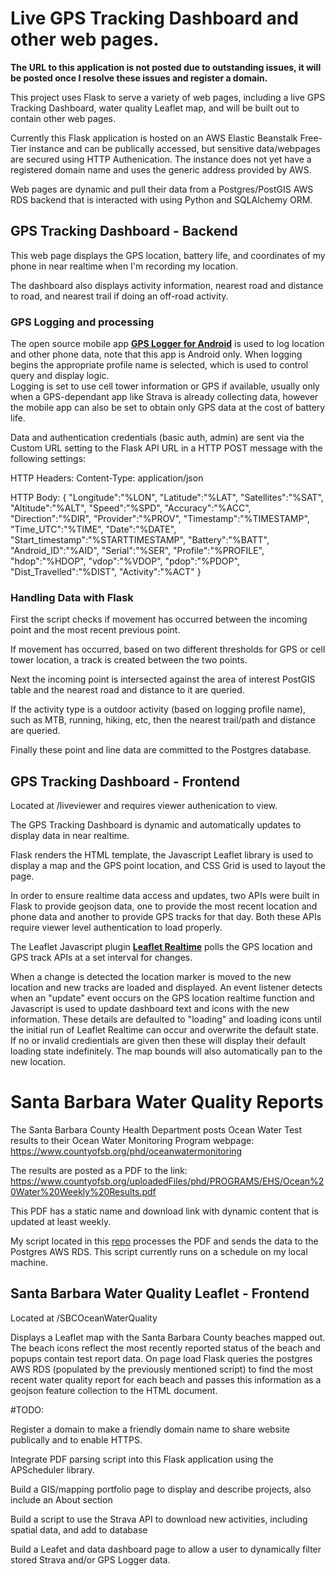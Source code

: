 # Live GPS Tracking Dashboard and other web pages.

**The URL to this application is not posted due to outstanding issues, it will be posted once I resolve these issues and register a domain.**

This project uses Flask to serve a variety of web pages, including a live GPS Tracking Dashboard, water quality Leaflet map, and will be built out to contain other web pages.

Currently this Flask application is hosted on an AWS Elastic Beanstalk Free-Tier instance and can be publically accessed, but sensitive data/webpages are secured using HTTP Authenication. The instance does not yet have a registered domain name and uses the generic address provided by AWS.

Web pages are dynamic and pull their data from a Postgres/PostGIS AWS RDS backend that is interacted with using Python and SQLAlchemy ORM.

## GPS Tracking Dashboard - Backend
This web page displays the GPS location, battery life, and coordinates of my phone in near realtime when I'm recording my location. 

The dashboard also displays activity information, nearest road and distance to road, and nearest trail if doing an off-road activity.   

### GPS Logging and processing

The open source mobile app **[GPS Logger for Android](https://gpslogger.app/)** is used to log location and other phone data, note that this app is Android only. 
When logging begins the appropriate profile name is selected, which is used to control query and display logic.  
Logging is set to use cell tower information or GPS if available, usually only when a GPS-dependant app like Strava is already collecting data, however the mobile app can also be set to obtain only GPS data at the cost of battery life.   

Data and authentication credentials (basic auth, admin) are sent via the Custom URL setting to the Flask API URL in a HTTP POST message with the following settings:

HTTP Headers:
Content-Type: application/json

HTTP Body:
{
   "Longitude":"%LON",
   "Latitude":"%LAT",
   "Satellites":"%SAT",
   "Altitude":"%ALT",
   "Speed":"%SPD",
   "Accuracy":"%ACC",
   "Direction":"%DIR",
   "Provider":"%PROV",
   "Timestamp":"%TIMESTAMP",
   "Time_UTC":"%TIME",
   "Date":"%DATE",
   "Start_timestamp":"%STARTTIMESTAMP",
   "Battery":"%BATT",
   "Android_ID":"%AID",
   "Serial":"%SER",
   "Profile":"%PROFILE",
   "hdop":"%HDOP",
   "vdop":"%VDOP",
   "pdop":"%PDOP",
   "Dist_Travelled":"%DIST",
   "Activity":"%ACT"
}

### Handling Data with Flask
First the script checks if movement has occurred between the incoming point and the most recent previous point.

If movement has occurred, based on two different thresholds for GPS or cell tower location, a track is created between the two points.

Next the incoming point is intersected against the area of interest PostGIS table and the nearest road and distance to it are queried. 

If the activity type is a outdoor activity (based on logging profile name), such as MTB, running, hiking, etc, then the nearest trail/path and distance are queried.

Finally these point and line data are committed to the Postgres database.

## GPS Tracking Dashboard - Frontend

Located at /liveviewer and requires viewer authenication to view. 

The GPS Tracking Dashboard is dynamic and automatically updates to display data in near realtime.

Flask renders the HTML template, the Javascript Leaflet library is used to display a map and the GPS point location, and CSS Grid is used to layout the page.

In order to ensure realtime data access and updates, two APIs were built in Flask to provide geojson data, one to provide the most recent location and phone data and another to provide GPS tracks for that day. Both these APIs require viewer level authentication to load properly.

The Leaflet Javascript plugin **[Leaflet Realtime](https://github.com/perliedman/leaflet-realtime)** polls the GPS location and GPS track APIs at a set interval for changes.

When a change is detected the location marker is moved to the new location and new tracks are loaded and displayed. An event listener detects when an "update" event occurs on the GPS location realtime function and Javascript is used to update dashboard text and icons with the new information. These details are defaulted to "loading" and loading icons until the initial run of Leaflet Realtime can occur and overwrite the default state. If no or invalid credientials are given then these will display their default loading state indefinitely. The map bounds will also automatically pan to the new location. 

# Santa Barbara Water Quality Reports

The Santa Barbara County Health Department posts Ocean Water Test results to their Ocean Water Monitoring Program webpage:
https://www.countyofsb.org/phd/oceanwatermonitoring

The results are posted as a PDF to the link:
https://www.countyofsb.org/uploadedFiles/phd/PROGRAMS/EHS/Ocean%20Water%20Weekly%20Results.pdf

This PDF has a static name and download link with dynamic content that is updated at least weekly.

My script located in this [repo](https://github.com/gavleavitt/Water_Quality_PDF_Parsing) processes the PDF and sends the data to the Postgres AWS RDS. This script currently runs on a schedule on my local machine.

## Santa Barbara Water Quality Leaflet - Frontend
Located at /SBCOceanWaterQuality

Displays a Leaflet map with the Santa Barbara County beaches mapped out. The beach icons reflect the most recently reported status of the beach and popups contain  test report data. 
On page load Flask queries the postgres AWS RDS (populated by the previously mentioned script) to find the most recent water quality report for each beach and passes this information as a geojson feature collection to the HTML document. 

#TODO:

Register a domain to make a friendly domain name to share website publically and to enable HTTPS. 

Integrate PDF parsing script into this Flask application using the APScheduler library. 

Build a GIS/mapping portfolio page to display and describe projects, also include an About section

Build a script to use the Strava API to download new activities, including spatial data, and add to database 

Build a Leafet and data dashboard page to allow a user to dynamically filter stored Strava and/or GPS Logger data.


 
